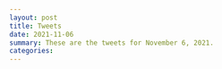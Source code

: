 ```yaml
---
layout: post
title: Tweets
date: 2021-11-06
summary: These are the tweets for November 6, 2021.
categories:
---
```


